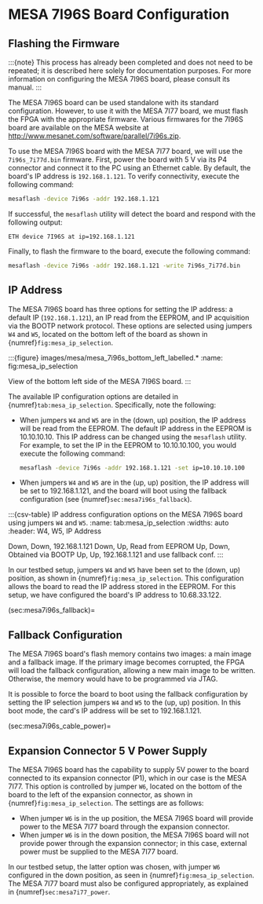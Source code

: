 # MESA 7I96S Board Configuration

## Flashing the Firmware

:::{note}
This process has already been completed and does not need to be repeated; it is described here solely for documentation purposes. For more information on configuring the MESA 7I96S board, please consult its manual.
:::

The MESA 7I96S board can be used standalone with its standard configuration. However, to use it with the MESA 7I77 board, we must flash the FPGA with the appropriate firmware. Various firmwares for the 7I96S board are available on the MESA website at <http://www.mesanet.com/software/parallel/7i96s.zip>.

To use the MESA 7I96S board with the MESA 7I77 board, we will use the `7i96s_7i77d.bin` firmware. First, power the board with 5 V via its P4 connector and connect it to the PC using an Ethernet cable. By default, the board's IP address is `192.168.1.121`. To verify connectivity, execute the following command:

```sh
mesaflash -device 7i96s -addr 192.168.1.121
```

If successful, the `mesaflash` utility will detect the board and respond with the following output:

```text
ETH device 7I96S at ip=192.168.1.121
```

Finally, to flash the firmware to the board, execute the following command:

```sh
mesaflash -device 7i96s -addr 192.168.1.121 -write 7i96s_7i77d.bin
```

## IP Address

The MESA 7I96S board has three options for setting the IP address: a default IP (`192.168.1.121`), an IP read from the EEPROM, and IP acquisition via the BOOTP network protocol. These options are selected using jumpers `W4` and `W5`, located on the bottom left of the board as shown in {numref}`fig:mesa_ip_selection`.

:::{figure} images/mesa/mesa_7i96s_bottom_left_labelled.*
:name: fig:mesa_ip_selection

View of the bottom left side of the MESA 7I96S board.
:::

The available IP configuration options are detailed in {numref}`tab:mesa_ip_selection`. Specifically, note the following:

- When jumpers `W4` and `W5` are in the (down, up) position, the IP address will be read from the EEPROM. The default IP address in the EEPROM is 10.10.10.10. This IP address can be changed using the `mesaflash` utility. For example, to set the IP in the EEPROM to 10.10.10.100, you would execute the following command:

    ```sh
    mesaflash -device 7i96s -addr 192.168.1.121 -set ip=10.10.10.100
    ```

- When jumpers `W4` and `W5` are in the (up, up) position, the IP address will be set to 192.168.1.121, and the board will boot using the fallback configuration (see {numref}`sec:mesa7i96s_fallback`).

:::{csv-table} IP address configuration options on the MESA 7I96S board using jumpers ``W4`` and ``W5``.
:name: tab:mesa_ip_selection
:widths: auto
:header: W4, W5, IP Address

Down, Down, 192.168.1.121
Down, Up, Read from EEPROM
Up, Down, Obtained via BOOTP
Up, Up, 192.168.1.121 and use fallback conf.
:::

In our testbed setup, jumpers `W4` and `W5` have been set to the (down, up) position, as shown in {numref}`fig:mesa_ip_selection`. This configuration allows the board to read the IP address stored in the EEPROM. For this setup, we have configured the board's IP address to 10.68.33.122.

(sec:mesa7i96s_fallback)=
## Fallback Configuration

The MESA 7I96S board's flash memory contains two images: a main image and a fallback image. If the primary image becomes corrupted, the FPGA will load the fallback configuration, allowing a new main image to be written. Otherwise, the memory would have to be programmed via JTAG.

It is possible to force the board to boot using the fallback configuration by setting the IP selection jumpers `W4` and `W5` to the (up, up) position. In this boot mode, the card's IP address will be set to 192.168.1.121.

(sec:mesa7i96s_cable_power)=
## Expansion Connector 5 V Power Supply

The MESA 7I96S board has the capability to supply 5V power to the board connected to its expansion connector (P1), which in our case is the MESA 7I77. This option is controlled by jumper `W6`, located on the bottom of the board to the left of the expansion connector, as shown in {numref}`fig:mesa_ip_selection`. The settings are as follows:

- When jumper `W6` is in the up position, the MESA 7I96S board will provide power to the MESA 7I77 board through the expansion connector.
- When jumper `W6` is in the down position, the MESA 7I96S board will not provide power through the expansion connector; in this case, external power must be supplied to the MESA 7I77 board.

In our testbed setup, the latter option was chosen, with jumper `W6` configured in the down position, as seen in {numref}`fig:mesa_ip_selection`. The MESA 7I77 board must also be configured appropriately, as explained in {numref}`sec:mesa7i77_power`.
